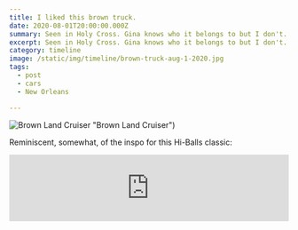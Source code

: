 ```yaml
---
title: I liked this brown truck.
date: 2020-08-01T20:00:00.000Z
summary: Seen in Holy Cross. Gina knows who it belongs to but I don't.
excerpt: Seen in Holy Cross. Gina knows who it belongs to but I don't.
category: timeline
image: /static/img/timeline/brown-truck-aug-1-2020.jpg
tags:
  - post 
  - cars
  - New Orleans

---
```


![Brown Land Cruiser](/static/img/timeline/cars/brown-truck-aug-1-2020.jpg) "Brown Land Cruiser")

Reminiscent, somewhat, of the inspo for this Hi-Balls classic:

<iframe style="border: 0; width: 100%; height: 120px;" src="https://bandcamp.com/EmbeddedPlayer/album=2864899534/size=large/bgcol=ffffff/linkcol=0687f5/tracklist=false/artwork=small/track=2330253439/transparent=true/" seamless><a href="https://hiballs.bandcamp.com/album/continental">Continental by The Hi-Balls</a></iframe>

